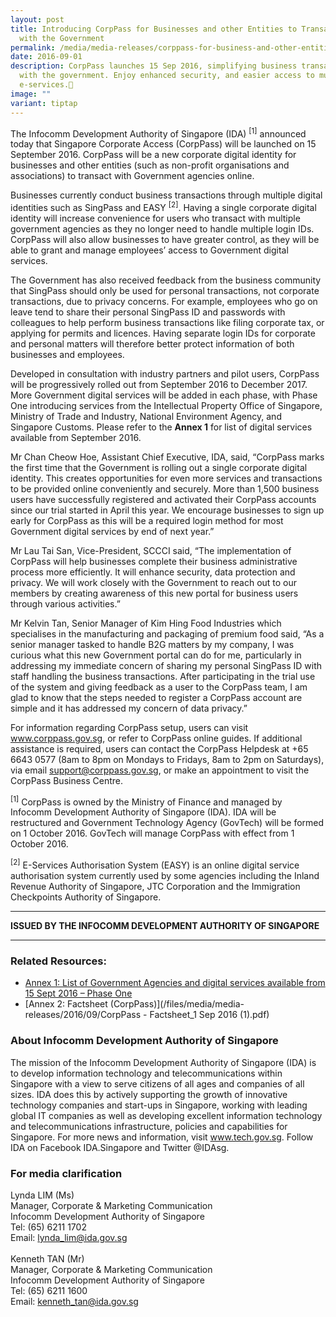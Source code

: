 ```yaml
---
layout: post
title: Introducing CorpPass for Businesses and other Entities to Transact online
  with the Government
permalink: /media/media-releases/corppass-for-business-and-other-entities-to-transact-online-with-government/
date: 2016-09-01
description: CorpPass launches 15 Sep 2016, simplifying business transactions
  with the government. Enjoy enhanced security, and easier access to multiple
  e-services.📱
image: ""
variant: tiptap
---
```

The Infocomm Development Authority of Singapore (IDA) <sup>[1]</sup> announced today that Singapore Corporate Access (CorpPass) will be launched on 15 September 2016. CorpPass will be a new corporate digital identity for businesses and other entities (such as non-profit organisations and associations) to transact with Government agencies online.

Businesses currently conduct business transactions through multiple digital identities such as SingPass and EASY <sup>[2]</sup>. Having a single corporate digital identity will increase convenience for users who transact with multiple government agencies as they no longer need to handle multiple login IDs. CorpPass will also allow businesses to have greater control, as they will be able to grant and manage employees’ access to Government digital services.

The Government has also received feedback from the business community that SingPass should only be used for personal transactions, not corporate transactions, due to privacy concerns. For example, employees who go on leave tend to share their personal SingPass ID and passwords with colleagues to help perform business transactions like filing corporate tax, or applying for permits and licences. Having separate login IDs for corporate and personal matters will therefore better protect information of both businesses and employees. 

Developed in consultation with industry partners and pilot users, CorpPass will be progressively rolled out from September 2016 to December 2017. More Government digital services will be added in each phase, with Phase One introducing services from the Intellectual Property Office of Singapore, Ministry of Trade and Industry, National Environment Agency, and Singapore Customs. Please refer to the **Annex 1** for list of digital services available from September 2016. 

Mr Chan Cheow Hoe, Assistant Chief Executive, IDA, said, “CorpPass marks the first time that the Government is rolling out a single corporate digital identity. This creates opportunities for even more services and transactions to be provided online conveniently and securely. More than 1,500 business users have successfully registered and activated their CorpPass accounts since our trial started in April this year. We encourage businesses to sign up early for CorpPass as this will be a required login method for most Government digital services by end of next year.”

Mr Lau Tai San, Vice-President, SCCCI said, “The implementation of CorpPass will help businesses complete their business administrative process more efficiently. It will enhance security, data protection and privacy.  We will work closely with the Government to reach out to our members by creating awareness of this new portal for business users through various activities.” 

Mr Kelvin Tan, Senior Manager of Kim Hing Food Industries which specialises in the manufacturing and packaging of premium food said, “As a senior manager tasked to handle B2G matters by my company, I was curious what this new Government portal can do for me, particularly in addressing my immediate concern of sharing my personal SingPass ID with staff handling the business transactions. After participating in the trial use of the system and giving feedback as a user to the CorpPass team, I am glad to know that the steps needed to register a CorpPass account are simple and it has addressed my concern of data privacy.”
 
For information regarding CorpPass setup, users can visit www.corppass.gov.sg, or refer to CorpPass online guides. If additional assistance is required, users can contact the CorpPass Helpdesk at +65 6643 0577 (8am to 8pm on Mondays to Fridays, 8am to 2pm on Saturdays), via email support@corppass.gov.sg, or make an appointment to visit the CorpPass Business Centre.

<sup>[1]</sup> CorpPass is owned by the Ministry of Finance and managed by Infocomm Development Authority of Singapore (IDA). IDA will be restructured and Government Technology Agency (GovTech) will be formed on 1 October 2016. GovTech will manage CorpPass with effect from 1 October 2016. 

<sup>[2]</sup> E-Services Authorisation System (EASY) is an online digital service authorisation system currently used by some agencies including the Inland Revenue Authority of Singapore, JTC Corporation and the Immigration Checkpoints Authority of Singapore.

---

**ISSUED BY THE INFOCOMM DEVELOPMENT AUTHORITY OF SINGAPORE**

---

### **Related Resources:**
* [Annex 1: List of Government Agencies and digital services available from 15 Sept 2016 – Phase One](/files/media/media-releases/2016/09/Annex_1_-_List_of_Government_agencies_and_digital_services_available_from_15_September_2016.pdf)
* [Annex 2: Factsheet (CorpPass)](/files/media/media-releases/2016/09/CorpPass - Factsheet_1 Sep 2016 (1).pdf)

### **About Infocomm Development Authority of Singapore**
The mission of the Infocomm Development Authority of Singapore (IDA) is to develop information technology and telecommunications within Singapore with a view to serve citizens of all ages and companies of all sizes. IDA does this by actively supporting the growth of innovative technology companies and start-ups in Singapore, working with leading global IT companies as well as developing excellent information technology and telecommunications infrastructure, policies and capabilities for Singapore. For more news and information, visit www.tech.gov.sg. Follow IDA on Facebook IDA.Singapore and Twitter @IDAsg.

### **For media clarification**
Lynda LIM (Ms)
<br>Manager, Corporate &amp; Marketing Communication
<br>Infocomm Development Authority of Singapore
<br>Tel: (65) 6211 1702
<br>Email: lynda_lim@ida.gov.sg 
<br>
<br>Kenneth TAN (Mr)
<br>Manager, Corporate &amp; Marketing Communication
<br>Infocomm Development Authority of Singapore
<br>Tel: (65) 6211 1600
<br>Email: kenneth_tan@ida.gov.sg